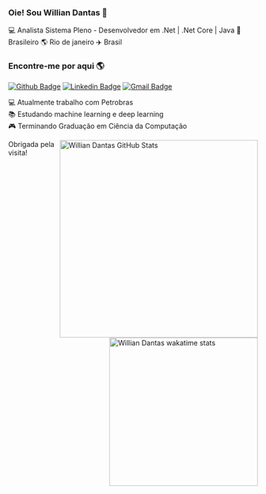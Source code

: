 ### Oie! Sou Willian Dantas 👋

💻 Analista Sistema Pleno - Desenvolvedor em .Net | .Net Core | Java  🏡 Brasileiro 🌎 Rio de janeiro ✈️ Brasil

### Encontre-me por aqui 🌎
[![Github Badge](https://img.shields.io/badge/-Github-000?style=flat-square&logo=Github&logoColor=white&link=https://github.com/WillianDantas)](https://github.com/WillianDantas)
[![Linkedin Badge](https://img.shields.io/badge/-Linkedin-blue?style=flat-square&logo=Linkedin&logoColor=white&link=https://www.linkedin.com/in/willian-dantas-0b8b77112)](https://www.linkedin.com/in/willian-dantas-0b8b77112)
[![Gmail Badge](https://img.shields.io/badge/-Gmail-c14438?style=flat-square&logo=Gmail&logoColor=white&link=mailto:williansilva1991@gmail.com)](mailto:williansilva1991@gmail.com)

💻 Atualmente trabalho com Petrobras <br>
📚 Estudando machine learning e deep learning<br>
🎮 Terminando Graduação em Ciência da Computação<br>

<img title="Willian Dantas GitHub Stats" align="right" heigth="300" width="400" src="https://github-readme-stats.vercel.app/api?username=WillianDantas&hide=issues&count_private=true&icon_color=79ff97&text_color=fff&title_color=fff&bg_color=151515&show_icons=true)"
/>

<img title="Willian Dantas wakatime stats" align="right" heigth="300" width="300" src="https://github-readme-stats.vercel.app/api/top-langs/?username=WillianDantas&layout=compact&title_color=000" />

Obrigada pela visita!
</samp>

